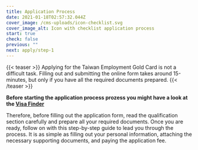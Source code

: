 ```yaml
---
title: Application Process
date: 2021-01-18T02:57:32.044Z
cover_image: /cms-uploads/icon-checklist.svg
cover_image_alt: Icon with checklist application process
start: true
check: false
previous: ""
next: apply/step-1
---
```

{{< teaser >}}
Applying for the Taiwan Employment Gold Card is not a difficult task. Filling out and submitting the online form takes around 15-minutes, but only if you have all the required documents prepared. 
{{< /teaser >}}

**Before starting the application process prozess you might have a look at the [Visa Finder](/en/qualification/finder)**

Therefore, before filling out the application form, read the qualification section carefully and prepare all your required documents. Once you are ready, follow on with this step-by-step guide to lead you through the process. It is as simple as filling out your personal information, attaching the necessary supporting documents, and paying the application fee.
